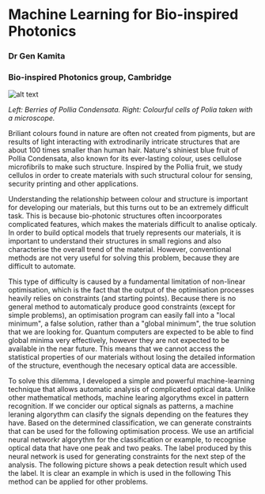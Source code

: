 Machine Learning for Bio-inspired Photonics
==================================
### Dr Gen Kamita
### Bio-inspired Photonics group, Cambridge

![alt text](https://dl.dropboxusercontent.com/u/3543207/polliaFruit.png "Fruit of Pollia Condensata")

*Left: Berries of Pollia Condensata. Right: Colourful cells of Polia taken with a microscope.*

Briliant colours found in nature are often not created from pigments, but are results of light interacting with extrodinarily intricate structures that are about 100 times smaller than human hair. Nature's shiniest blue fruit of Pollia Condensata, also known for its ever-lasting colour, uses cellulose microfibrils to make such structure. Inspired by the Pollia fruit, we study cellulos in order to create materials with such structural colour for sensing, security printing and other applications.

Understanding the relationship between colour and structure is important for developing our materials, but this turns out to be an extremely difficult task. This is because bio-photonic structures often incoorporates complicated features, which makes the materials difficult to analise opticaly. In order to build optical models that truely represents our materials, it is important to understand their structures in small regions and also characterise the overall trend of the material. However, conventional methods are not very useful for solving this problem, because they are difficult to automate. 

This type of difficulty is caused by a fundamental limitation of non-linear optimisation, which is the fact that the output of the optimisation processes heavily relies on constraints (and starting points). Because there is no general method to automaticaly produce good constraints (except for simple problems), an optimisation program can easily fall into a "local minimum", a false solution, rather than a "global minimum", the true solution that we are looking for. Quantum computers are expected to be able to find global minima very effectively, however they are not expected to be available in the near future. This means that we cannot access the statistical properties of our materials without losing the detailed information of the structure, eventhough the necesary optical data are accessible. 

To solve this dilemma, I developed a simple and powerful machine-learning technique that allows automatic analysis of complicated optical data. Unlike other mathematical methods, machine learing algorythms excel in pattern recognition. If we concider our optical signals as patterns, a machine leraning algorythm can clasify the signals depending on the features they have. Based on the determined classification, we can generate constraints that can be used for the following optimisation process. We use an artificial neural networkr algorythm for the classification or example,  to recognise optical data that have one peak and two peaks. The label produced by this neural network is used for generating constraints for the next step of the analysis. The following picture shows a peak detection result which used the label. It is clear
an example in which is used in the following This method can be applied for other problems.
